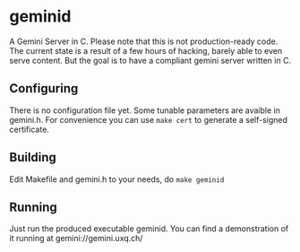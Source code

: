 # geminid
A Gemini Server in C. Please note that this is not production-ready code.
The current state is a result of a few hours of hacking, barely able to even
serve content. But the goal is to have a compliant gemini server written in C.

## Configuring

There is no configuration file yet. Some tunable parameters are avaible in
gemini.h. For convenience you can use `make cert` to generate a self-signed
certificate.

## Building
Edit Makefile and gemini.h to your needs, do `make geminid`

## Running
Just run the produced executable geminid.
You can find a demonstration of it running at gemini://gemini.uxq.ch/

